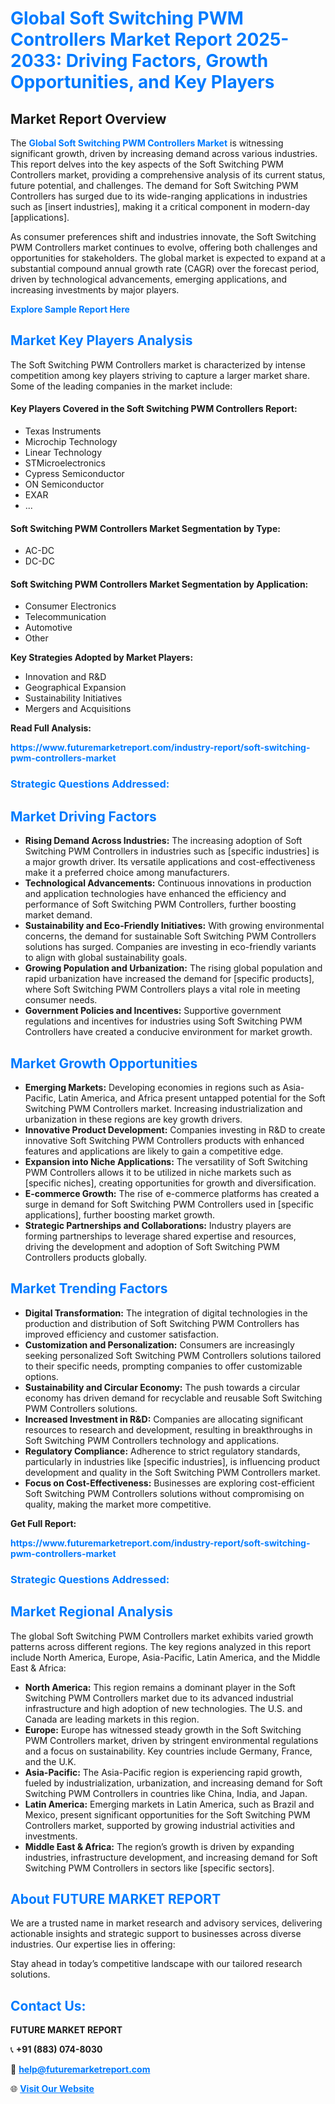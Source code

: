 <h1 style="color: #007BFF;">Global Soft Switching PWM Controllers Market Report 2025-2033: Driving Factors, Growth Opportunities, and Key Players</h1>

<section id="overview">
<h2>Market Report Overview</h2>
<p>The <a href="https://www.futuremarketreport.com/industry-report/soft-switching-pwm-controllers-market" style="color: #007BFF; text-decoration: none;"><strong>Global Soft Switching PWM Controllers Market</strong></a> is witnessing significant growth, driven by increasing demand across various industries. This report delves into the key aspects of the Soft Switching PWM Controllers market, providing a comprehensive analysis of its current status, future potential, and challenges. The demand for Soft Switching PWM Controllers has surged due to its wide-ranging applications in industries such as [insert industries], making it a critical component in modern-day [applications].</p>
<p>As consumer preferences shift and industries innovate, the Soft Switching PWM Controllers market continues to evolve, offering both challenges and opportunities for stakeholders. The global market is expected to expand at a substantial compound annual growth rate (CAGR) over the forecast period, driven by technological advancements, emerging applications, and increasing investments by major players.</p>
</section>

<section id="overview">
<p><a href="https://www.futuremarketreport.com/request-sample/reportId=98037" style="color: #007BFF; text-decoration: none;"><strong>Explore Sample Report Here</strong></a></p>
</section>

<section id="key-players">
<h2 style="color: #007BFF;">Market Key Players Analysis</h2>
<p>The Soft Switching PWM Controllers market is characterized by intense competition among key players striving to capture a larger market share. Some of the leading companies in the market include:</p>
<h4>Key Players Covered in the Soft Switching PWM Controllers Report:</h4>
<ul><li>Texas Instruments</li><li>Microchip Technology</li><li>Linear Technology</li><li>STMicroelectronics</li><li>Cypress Semiconductor</li><li>ON Semiconductor</li><li>EXAR</li><li>...</li></ul>
<h4>Soft Switching PWM Controllers Market Segmentation by Type:</h4>
<ul><li>AC-DC</li><li>DC-DC</li></ul>

<h4>Soft Switching PWM Controllers Market Segmentation by Application:</h4>
<ul><li>Consumer Electronics</li><li>Telecommunication</li><li>Automotive</li><li>Other</li></ul>
<p><strong>Key Strategies Adopted by Market Players:</strong></p>
<ul>
<li>Innovation and R&D</li>
<li>Geographical Expansion</li>
<li>Sustainability Initiatives</li>
<li>Mergers and Acquisitions</li>
</ul>
</section>

<section>
<p><strong>Read Full Analysis: </strong></p><a href="https://www.futuremarketreport.com/industry-report/soft-switching-pwm-controllers-market" style="color: #007BFF; text-decoration: none;"><strong>https://www.futuremarketreport.com/industry-report/soft-switching-pwm-controllers-market</strong></a>
<h3 style="color: #007BFF;">Strategic Questions Addressed:</h3>
</section>

<section id="driving-factors">
<h2 style="color: #007BFF;">Market Driving Factors</h2>
<ul>
<li><strong>Rising Demand Across Industries:</strong> The increasing adoption of Soft Switching PWM Controllers in industries such as [specific industries] is a major growth driver. Its versatile applications and cost-effectiveness make it a preferred choice among manufacturers.</li>
<li><strong>Technological Advancements:</strong> Continuous innovations in production and application technologies have enhanced the efficiency and performance of Soft Switching PWM Controllers, further boosting market demand.</li>
<li><strong>Sustainability and Eco-Friendly Initiatives:</strong> With growing environmental concerns, the demand for sustainable Soft Switching PWM Controllers solutions has surged. Companies are investing in eco-friendly variants to align with global sustainability goals.</li>
<li><strong>Growing Population and Urbanization:</strong> The rising global population and rapid urbanization have increased the demand for [specific products], where Soft Switching PWM Controllers plays a vital role in meeting consumer needs.</li>
<li><strong>Government Policies and Incentives:</strong> Supportive government regulations and incentives for industries using Soft Switching PWM Controllers have created a conducive environment for market growth.</li>
</ul>
</section>

<section id="growth-opportunities">
<h2 style="color: #007BFF;">Market Growth Opportunities</h2>
<ul>
<li><strong>Emerging Markets:</strong> Developing economies in regions such as Asia-Pacific, Latin America, and Africa present untapped potential for the Soft Switching PWM Controllers market. Increasing industrialization and urbanization in these regions are key growth drivers.</li>
<li><strong>Innovative Product Development:</strong> Companies investing in R&D to create innovative Soft Switching PWM Controllers products with enhanced features and applications are likely to gain a competitive edge.</li>
<li><strong>Expansion into Niche Applications:</strong> The versatility of Soft Switching PWM Controllers allows it to be utilized in niche markets such as [specific niches], creating opportunities for growth and diversification.</li>
<li><strong>E-commerce Growth:</strong> The rise of e-commerce platforms has created a surge in demand for Soft Switching PWM Controllers used in [specific applications], further boosting market growth.</li>
<li><strong>Strategic Partnerships and Collaborations:</strong> Industry players are forming partnerships to leverage shared expertise and resources, driving the development and adoption of Soft Switching PWM Controllers products globally.</li>
</ul>
</section>

<section id="trending-factors">
<h2 style="color: #007BFF;">Market Trending Factors</h2>
<ul>
<li><strong>Digital Transformation:</strong> The integration of digital technologies in the production and distribution of Soft Switching PWM Controllers has improved efficiency and customer satisfaction.</li>
<li><strong>Customization and Personalization:</strong> Consumers are increasingly seeking personalized Soft Switching PWM Controllers solutions tailored to their specific needs, prompting companies to offer customizable options.</li>
<li><strong>Sustainability and Circular Economy:</strong> The push towards a circular economy has driven demand for recyclable and reusable Soft Switching PWM Controllers solutions.</li>
<li><strong>Increased Investment in R&D:</strong> Companies are allocating significant resources to research and development, resulting in breakthroughs in Soft Switching PWM Controllers technology and applications.</li>
<li><strong>Regulatory Compliance:</strong> Adherence to strict regulatory standards, particularly in industries like [specific industries], is influencing product development and quality in the Soft Switching PWM Controllers market.</li>
<li><strong>Focus on Cost-Effectiveness:</strong> Businesses are exploring cost-efficient Soft Switching PWM Controllers solutions without compromising on quality, making the market more competitive.</li>
</ul>
</section>

<section>
<p><strong>Get Full Report: </strong></p><a href="https://www.futuremarketreport.com/industry-report/soft-switching-pwm-controllers-market" style="color: #007BFF; text-decoration: none;"><strong>https://www.futuremarketreport.com/industry-report/soft-switching-pwm-controllers-market</strong></a>
<h3 style="color: #007BFF;">Strategic Questions Addressed:</h3>
</section>


<section id="regional-analysis">
<h2 style="color: #007BFF;">Market Regional Analysis</h2>
<p>The global Soft Switching PWM Controllers market exhibits varied growth patterns across different regions. The key regions analyzed in this report include North America, Europe, Asia-Pacific, Latin America, and the Middle East & Africa:</p>
<ul>
<li><strong>North America:</strong> This region remains a dominant player in the Soft Switching PWM Controllers market due to its advanced industrial infrastructure and high adoption of new technologies. The U.S. and Canada are leading markets in this region.</li>
<li><strong>Europe:</strong> Europe has witnessed steady growth in the Soft Switching PWM Controllers market, driven by stringent environmental regulations and a focus on sustainability. Key countries include Germany, France, and the U.K.</li>
<li><strong>Asia-Pacific:</strong> The Asia-Pacific region is experiencing rapid growth, fueled by industrialization, urbanization, and increasing demand for Soft Switching PWM Controllers in countries like China, India, and Japan.</li>
<li><strong>Latin America:</strong> Emerging markets in Latin America, such as Brazil and Mexico, present significant opportunities for the Soft Switching PWM Controllers market, supported by growing industrial activities and investments.</li>
<li><strong>Middle East & Africa:</strong> The region’s growth is driven by expanding industries, infrastructure development, and increasing demand for Soft Switching PWM Controllers in sectors like [specific sectors].</li>
</ul>
</section>

<footer>
<h2 style="color: #007BFF;">About FUTURE MARKET REPORT</h2>
<p>We are a trusted name in market research and advisory services, delivering actionable insights and strategic support to businesses across diverse industries. Our expertise lies in offering:</p>

<p>Stay ahead in today’s competitive landscape with our tailored research solutions.</p>

<h2 style="color: #007BFF;">Contact Us:</h2>
<p><strong>FUTURE MARKET REPORT</strong></p>
<p>📞 <strong>+91 (883) 074-8030</strong></p>
<p>📧 <strong><a href="mailto:help@futuremarketreport.com" style="color: #007BFF;">help@futuremarketreport.com</a></strong></p>
<p>🌐 <strong><a href="https://www.futuremarketreport.com/" style="color: #007BFF;">Visit Our Website</a></strong></p>
</footer>